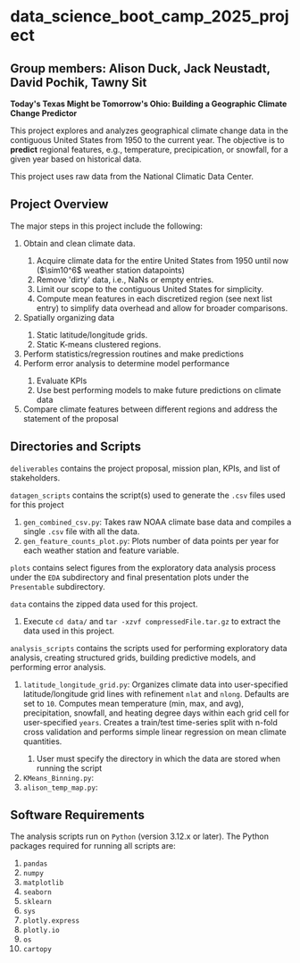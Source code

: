<h1> data_science_boot_camp_2025_project </h1>
<h2> Group members: Alison Duck, Jack Neustadt, David Pochik, Tawny Sit </h2>

<p> <strong>Today's Texas Might be Tomorrow's Ohio: Building a Geographic Climate Change Predictor</strong> </p>

This project explores and analyzes geographical climate change data in the contiguous United States from 1950 to the current year. The objective is to <strong>predict</strong> regional features, e.g., temperature, precipication, or snowfall, for a given year based on historical data.

This project uses raw data from the National Climatic Data Center.

## Project Overview
The major steps in this project include the following:
<ol>
<li>Obtain and clean climate data. </li>
<ol>
<li>Acquire climate data for the entire United States from 1950 until now ($\sim10^6$ weather station datapoints) </li>
<li>Remove 'dirty' data, i.e., NaNs or empty entries. </li>
<li>Limit our scope to the contiguous United States for simplicity.</li>
<li>Compute mean features in each discretized region (see next list entry) to simplify data overhead and allow for broader comparisons.</li>
</ol>
<li>Spatially organizing data </li>
<ol>
<li> Static latitude/longitude grids. </li>
<li> Static K-means clustered regions. </li>
</ol>
<li>Perform statistics/regression routines and make predictions</li>
<li>Perform error analysis to determine model performance</li>
<ol>
<li>Evaluate KPIs </li>
<li>Use best performing models to make future predictions on climate data</li>
</ol>
<li>Compare climate features between different regions and address the statement of the proposal</li>
</ol>

## Directories and Scripts
<code>deliverables</code> contains the project proposal, mission plan, KPIs, and list of stakeholders.

<code>datagen_scripts</code> contains the script(s) used to generate the <code>.csv</code> files used for this project
<ol>
<li><code>gen_combined_csv.py</code>: Takes raw NOAA climate base data and compiles a single <code>.csv</code> file with all the data.</li>
<li><code>gen_feature_counts_plot.py</code>: Plots number of data points per year for each weather station and feature variable.</li>
</ol>

<code>plots</code> contains select figures from the exploratory data analysis process under the <code>EDA</code> subdirectory and final presentation plots under the <code>Presentable</code> subdirectory.

<code>data</code> contains the zipped data used for this project.
<ol>
<li>Execute <code>cd data/</code> and <code>tar -xzvf compressedFile.tar.gz</code> to extract the data used in this project.</li>
</ol>

<code>analysis_scripts</code> contains the scripts used for performing exploratory data analysis, creating structured grids, building predictive models, and performing error analysis.
<ol>
<li><code>latitude_longitude_grid.py</code>: Organizes climate data into user-specified latitude/longitude grid lines with refinement <code>nlat</code> and <code>nlong</code>. Defaults are set to <code>10</code>. Computes mean temperature (min, max, and avg), precipitation, snowfall, and heating degree days within each grid cell for user-specified <code>years</code>. Creates a train/test time-series split with n-fold cross validation and performs simple linear regression on mean climate quantities.</li>
<ol>
<li>User must specify the directory in which the data are stored when running the script</li>
</ol>
<li><code>KMeans_Binning.py</code>: </li>
<li><code>alison_temp_map.py</code>: </li>
</ol>

## Software Requirements
The analysis scripts run on <code>Python</code> (version 3.12.x or later). The Python packages required for running all scripts are:
<ol>
<li><code>pandas</code></li>
<li><code>numpy</code></li>
<li><code>matplotlib</code></li>
<li><code>seaborn</code></li>
<li><code>sklearn</code></li>
<li><code>sys</code></li>
<li><code>plotly.express</code></li>
<li><code>plotly.io</code></li>
<li><code>os</code></li>
<li><code>cartopy</code></li>
</ol>
